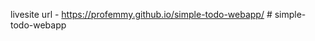 livesite url - https://profemmy.github.io/simple-todo-webapp/ #   s i m p l e - t o d o - w e b a p p  
 